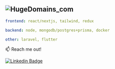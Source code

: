 ![HugeDomains_com](https://user-images.githubusercontent.com/98672345/219899429-3b4d36b3-60d2-4d8b-927f-8298b84d15d7.jpeg)
---

```yaml
frontend: react/nextjs, tailwind, redux

backend: node, mongodb/postgres+prisma, docker

other: laravel, flutter
```

:mailbox: Reach me out!

[![Linkedin Badge](https://img.shields.io/badge/-@semo-0e76a8?style=flat&labelColor=0e76a8&logo=linkedin&logoColor=white)](https://www.linkedin.com/in/mohamedouallal/) 


